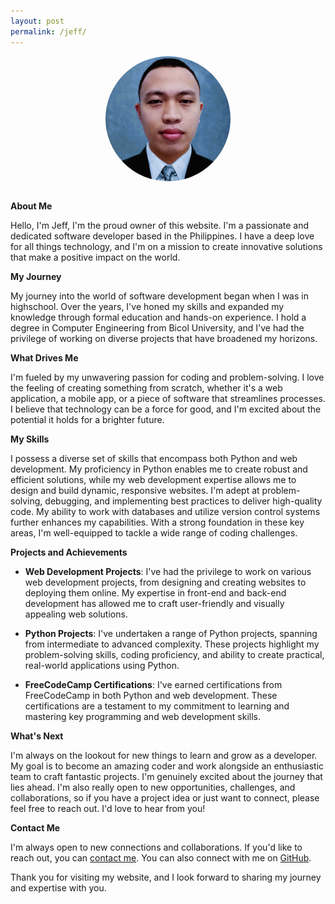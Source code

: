 ```yaml
---
layout: post
permalink: /jeff/
---
```

<style>
	.profile {
		display: block;
		margin-left: auto;
		margin-right: auto;
		width: 200px;
		height: 200px;
		border-radius: 50%;
	}
</style>
<img src="/assets/profile.png" alt="Profile photo" class="profile"><br>

**About Me**

Hello, I'm Jeff, I'm the proud owner of this website. I'm a passionate and dedicated software developer based in the Philippines. I have a deep love for all things technology, and I'm on a mission to create innovative solutions that make a positive impact on the world.

**My Journey**

My journey into the world of software development began when I was in highschool. Over the years, I've honed my skills and expanded my knowledge through formal education and hands-on experience. I hold a degree in Computer Engineering from Bicol University, and I've had the privilege of working on diverse projects that have broadened my horizons.

**What Drives Me**

I'm fueled by my unwavering passion for coding and problem-solving. I love the feeling of creating something from scratch, whether it's a web application, a mobile app, or a piece of software that streamlines processes. I believe that technology can be a force for good, and I'm excited about the potential it holds for a brighter future.

**My Skills**

I possess a diverse set of skills that encompass both Python and web development. My proficiency in Python enables me to create robust and efficient solutions, while my web development expertise allows me to design and build dynamic, responsive websites. I'm adept at problem-solving, debugging, and implementing best practices to deliver high-quality code. My ability to work with databases and utilize version control systems further enhances my capabilities. With a strong foundation in these key areas, I'm well-equipped to tackle a wide range of coding challenges.

**Projects and Achievements**

- **Web Development Projects**: I've had the privilege to work on various web development projects, from designing and creating websites to deploying them online. My expertise in front-end and back-end development has allowed me to craft user-friendly and visually appealing web solutions.

- **Python Projects**: I've undertaken a range of Python projects, spanning from intermediate to advanced complexity. These projects highlight my problem-solving skills, coding proficiency, and ability to create practical, real-world applications using Python.

- **FreeCodeCamp Certifications**: I've earned certifications from FreeCodeCamp in both Python and web development. These certifications are a testament to my commitment to learning and mastering key programming and web development skills.

**What's Next**

I'm always on the lookout for new things to learn and grow as a developer. My goal is to become an amazing coder and work alongside an enthusiastic team to craft fantastic projects. I'm genuinely excited about the journey that lies ahead. I'm also really open to new opportunities, challenges, and collaborations, so if you have a project idea or just want to connect, please feel free to reach out. I'd love to hear from you!

**Contact Me**

I'm always open to new connections and collaborations. If you'd like to reach out, you can [contact me][contact]. You can also connect with me on [GitHub][gh].

Thank you for visiting my website, and I look forward to sharing my journey and expertise with you.

[contact]: https://pymakers.com/contact
[gh]: https://github.com/Jeff-Matriz